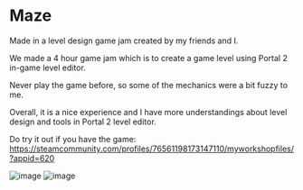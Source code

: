 # Maze
Made in a level design game jam created by my friends and I.

We made a 4 hour game jam which is to create a game level using Portal 2 in-game level editor.

Never play the game before, so some of the mechanics were a bit fuzzy to me.

Overall, it is a nice experience and I have more understandings about level design and tools in Portal 2 level editor.

Do try it out if you have the game: https://steamcommunity.com/profiles/76561198173147110/myworkshopfiles/?appid=620

![image](https://user-images.githubusercontent.com/40413245/227778091-9322f222-f94e-4a02-adc6-366805e9f8fc.png)
![image](https://user-images.githubusercontent.com/40413245/227778106-3a1e5d97-a724-42a3-ae46-f2b5f7a5cb84.png)
